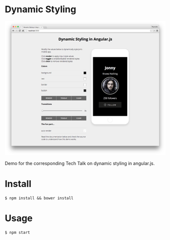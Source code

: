 # Dynamic Styling

![demo screenshot](screenshots/demo-screenshot.png "Demo screenshot")

Demo for the corresponding Tech Talk on dynamic styling in angular.js.

# Install
```
$ npm install && bower install
```
# Usage
```
$ npm start
```
